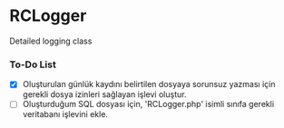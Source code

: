 # RCLogger
Detailed logging class

### To-Do List
- [x] Oluşturulan günlük kaydını belirtilen dosyaya sorunsuz yazması için gerekli dosya izinleri sağlayan işlevi oluştur. 
- [ ] Oluşturduğum SQL dosyası için, 'RCLogger.php' isimli sınıfa gerekli veritabanı işlevini ekle.
